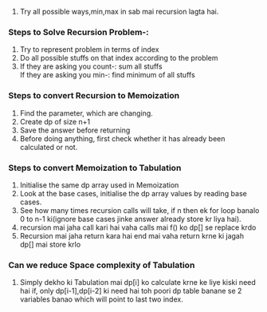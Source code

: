 1. Try all possible ways,min,max in sab mai recursion lagta hai.
### Steps to Solve Recursion Problem-:
1. Try to represent problem in terms of index
2. Do all possible stuffs on that index according to the problem
3. If they are asking you count-: sum all stuffs  
   If they are asking you min-: find minimum of all stuffs
### Steps to convert Recursion to Memoization
1. Find the parameter, which are changing.
2. Create dp of size n+1
3. Save the answer before returning 
4. Before doing anything, first check whether it has already been calculated or not.
### Steps to convert Memoization to Tabulation
1. Initialise the same dp array used in Memoization
2. Look at the base cases, initialise the dp array values by reading base cases.
3. See how many times recursion calls will take, if n then ek for loop banalo 0 to n-1 ki(ignore base cases jinke answer already store kr liya hai).
4. recursion mai jaha call kari hai vaha calls mai f() ko dp[] se replace krdo
5. Recursion mai jaha return kara hai end mai vaha return krne ki jagah dp[] mai store krlo 
### Can we reduce Space complexity of Tabulation
1. Simply dekho ki Tabulation mai dp[i] ko calculate krne ke liye kiski need hai if, only dp[i-1],dp[i-2] ki need hai toh poori dp table banane se 2 variables banao which will point to last two index.
  